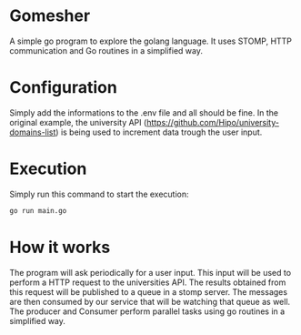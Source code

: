 # Gomesher

A simple go program to explore the golang language. It uses STOMP, HTTP communication and Go routines in a simplified way.

# Configuration

Simply add the informations to the .env file and all should be fine. In the original example, the university API (https://github.com/Hipo/university-domains-list) is being used to increment data trough the user input.

# Execution

Simply run this command to start the execution:

```sh
go run main.go
```

# How it works

The program will ask periodically for a user input. This input will be used to perform a HTTP request to the universities API. The results obtained from this request will be published to a queue in a stomp server. The messages are then consumed by our service that will be watching that queue as well. The producer and Consumer perform parallel tasks using go routines in a simplified way.

